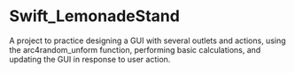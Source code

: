 # Swift_LemonadeStand

A project to practice designing a GUI with several outlets and actions, using the arc4random_unform function, performing basic calculations, and updating the GUI in response to user action.
